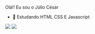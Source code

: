 Olá!! Eu sou o Júlio César

- 🌱 Estudando HTML CSS E Javascript


<div> 
 
  <a href="https://www.instagram.com/julioscesas/" target="_blank"><img src="https://img.shields.io/badge/-Instagram-%23E4405F?style=for-the-badge&logo=instagram&logoColor=white" target="_blank"></a>
  <a href="https://www.linkedin.com/in/j%C3%BAlio-c%C3%A9sar-oliveira-silva-5019b2202/" target="_blank"><img src="https://img.shields.io/badge/-LinkedIn-%230077B5?style=for-the-badge&logo=linkedin&logoColor=white" target="_blank"></a> 
  
</div>
